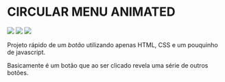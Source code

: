 # CIRCULAR MENU ANIMATED

![](circularMenuGF.gif)
![](circularMenu-1.png)
![](circularMenu-2.png)

Projeto rápido de um *botão* utilizando apenas HTML, CSS e um pouquinho de javascript.

Basicamente é um botão que ao ser clicado revela uma série de outros botões.